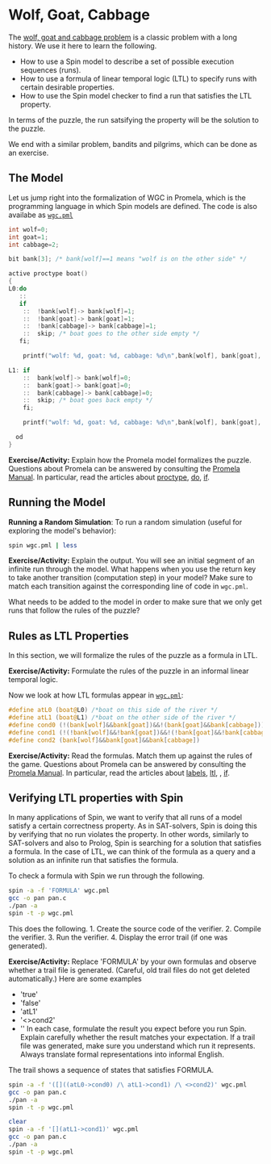 # Wolf, Goat, Cabbage

The [wolf, goat and cabbage problem](https://en.wikipedia.org/wiki/Wolf,_goat_and_cabbage_problem) is a classic problem with a long history. We use it here to learn the following.

- How to use a Spin model to describe a set of possible execution sequences (runs).
- How to use a formula of linear temporal logic (LTL) to specify runs with certain desirable properties.
- How to use the Spin model checker to find a run that satisfies the LTL property.

In terms of the puzzle, the run satsifying the property will be the solution to the puzzle. 

We end with a similar problem, bandits and pilgrims, which can be done as an exercise.

## The Model

Let us jump right into the formalization of WGC in Promela, which is the programming language in which Spin models are defined. The code is also availabe as [`wgc.pml`](../examples/Wolf-Goat-Cabbage/wgc.pml)

```c
int wolf=0;
int goat=1;
int cabbage=2;

bit bank[3]; /* bank[wolf]==1 means "wolf is on the other side" */ 

active proctype boat()
{ 
L0:do
   ::
   if
    :: 	!bank[wolf]-> bank[wolf]=1;
    :: 	!bank[goat]-> bank[goat]=1;
    :: 	!bank[cabbage]-> bank[cabbage]=1;
    ::  skip; /* boat goes to the other side empty */
   fi;

    printf("wolf: %d, goat: %d, cabbage: %d\n",bank[wolf], bank[goat], bank[cabbage]);

L1: if
    :: 	bank[wolf]-> bank[wolf]=0;
    :: 	bank[goat]-> bank[goat]=0;
    :: 	bank[cabbage]-> bank[cabbage]=0;
    ::  skip; /* boat goes back empty */
    fi;

    printf("wolf: %d, goat: %d, cabbage: %d\n",bank[wolf], bank[goat], bank[cabbage]);

  od
}
```

**Exercise/Activity:** Explain how the Promela model formalizes the puzzle. Questions about Promela can be answered by consulting the [Promela Manual](https://spinroot.com/spin/Man/promela.html). In particular, read the articles about [proctype](https://spinroot.com/spin/Man/proctype.html), [do](https://spinroot.com/spin/Man/do.html), [if](https://spinroot.com/spin/Man/if.html).

## Running the Model

**Running a Random Simulation**: To run a random simulation (useful for exploring the model's behavior):
```bash
spin wgc.pml | less
```

**Exercise/Activity:** Explain the output. You will see an initial segment of an infinite run through the model. What happens when you use the return key to take another transition (computation step) in your model? Make sure to match each transition against the corresponding line of code in `wgc.pml`. 

What needs to be added to the model in order to make sure that we only get runs that follow the rules of the puzzle?


## Rules as LTL Properties

In this section, we will formalize the rules of the puzzle as a formula in LTL.

**Exercise/Activity:** Formulate the rules of the puzzle in an informal linear temporal logic.

Now we look at how LTL formulas appear in [`wgc.pml`](../examples/Wolf-Goat-Cabbage/wgc.pml):

```c
#define atL0 (boat@L0) /*boat on this side of the river */
#define atL1 (boat@L1) /*boat on the other side of the river */
#define cond0 (!(bank[wolf]&&bank[goat])&&!(bank[goat]&&bank[cabbage]))
#define cond1 (!(!bank[wolf]&&!bank[goat])&&!(!bank[goat]&&!bank[cabbage]))
#define cond2 (bank[wolf]&&bank[goat]&&bank[cabbage])
```

**Exercise/Activity:** Read the formulas. Match them up against the rules of the game. Questions about Promela can be answered by consulting the [Promela Manual](https://spinroot.com/spin/Man/promela.html). In particular, read the articles about [labels](https://spinroot.com/spin/Man/labels.html), [ltl](https://spinroot.com/spin/Man/ltl.html), , [if](https://spinroot.com/spin/Man/if.html).

## Verifying LTL properties with Spin

In many applications of Spin, we want to verify that all runs of a model satisfy a certain correctness property. As in SAT-solvers, Spin is doing this by verifying that no run violates the property. In other words, similarly to SAT-solvers and also to Prolog, Spin is searching for a solution that satisfies a formula. In the case of LTL, we can think of the formula as a query and a solution as an infinite run that satisfies the formula. 

To check a formula with Spin we run through the following. 
```bash
spin -a -f 'FORMULA' wgc.pml
gcc -o pan pan.c
./pan -a
spin -t -p wgc.pml
```
This does the following. 1. Create the source code of the verifier. 2. Compile the verifier. 3. Run the verifier. 4. Display the error trail (if one was generated).

**Exercise/Activity:** Replace 'FORMULA' by your own formulas and observe whether a trail file is generated. (Careful, old trail files do not get deleted automatically.) Here are some examples
- 'true'
- 'false' 
- 'atL1'
- '<>cond2'
- '[](atL1->cond1)'
In each case, formulate the result you expect before you run Spin. Explain carefully whether the result matches your expectation. If a trail file was generated, make sure you understand which run it represents. Always translate formal representations into informal English.

The trail shows a sequence of states that satisfies FORMULA.

```bash
spin -a -f '([]((atL0->cond0) /\ atL1->cond1) /\ <>cond2)' wgc.pml
gcc -o pan pan.c
./pan -a
spin -t -p wgc.pml
```

```bash
clear
spin -a -f '[](atL1->cond1)' wgc.pml
gcc -o pan pan.c
./pan -a
spin -t -p wgc.pml
```
